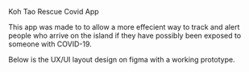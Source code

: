 Koh Tao Rescue Covid App

This app was made to to allow a more effecient way to track and alert people who arrive on the island if they have possibly been exposed to someone with COVID-19.

Below is the UX/UI layout design on figma with a working prototype.


